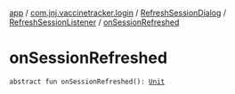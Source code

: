 [app](../../../index.md) / [com.jnj.vaccinetracker.login](../../index.md) / [RefreshSessionDialog](../index.md) / [RefreshSessionListener](index.md) / [onSessionRefreshed](./on-session-refreshed.md)

# onSessionRefreshed

`abstract fun onSessionRefreshed(): `[`Unit`](https://kotlinlang.org/api/latest/jvm/stdlib/kotlin/-unit/index.html)